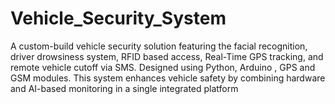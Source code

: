 # Vehicle_Security_System
A custom-build vehicle security solution featuring the facial recognition, driver drowsiness system, RFID based access, Real-Time GPS tracking, and remote vehicle cutoff via SMS. Designed using Python, Arduino , GPS and GSM modules. This system enhances vehicle safety by combining hardware and AI-based monitoring in a single integrated platform
